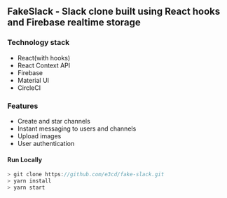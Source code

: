 ## FakeSlack - Slack clone built using React hooks and Firebase realtime storage

### Technology stack
- React(with hooks)
- React Context API
- Firebase
- Material UI
- CircleCI

### Features
- Create and star channels 
- Instant messaging to users and channels
- Upload images
- User authentication

#### Run Locally
```js
> git clone https://github.com/e3cd/fake-slack.git
> yarn install
> yarn start 


